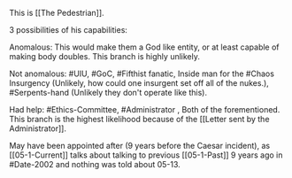 This is [[The Pedestrian]].

3 possibilities of his capabilities:

Anomalous: This would make them a God like entity, or at least capable of making body doubles. This branch is highly unlikely.

Not anomalous: #UIU, #GoC, #Fifthist fanatic, Inside man for the #Chaos Insurgency (Unlikely, how could one insurgent set off all of the nukes.), #Serpents-hand (Unlikely they don't operate like this).

Had help: #Ethics-Committee, #Administrator , Both of the forementioned. This branch is the highest likelihood because of the [[Letter sent by the Administrator]].

May have been appointed after (9 years before the Caesar incident), as [[05-1-Current]] talks about talking to previous [[05-1-Past]] 9 years ago in #Date-2002 and nothing was told about 05-13.